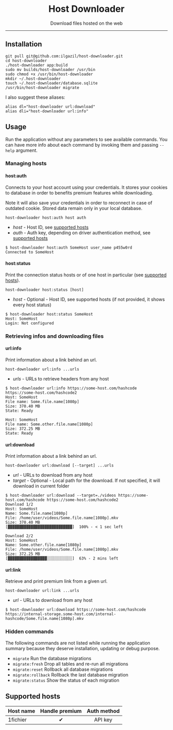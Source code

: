 <h1 align="center">Host Downloader</h1>

<p align="center">
    Download files hosted on the web
</p>

---

## Installation

```shell
git pull git@github.com:ilgazil/host-downloader.git
cd host-downloader
./host-downloader app:build
sudo mv builds/host-downloader /usr/bin
sudo chmod +x /usr/bin/host-downloader
mkdir ~/.host-downloader
touch ~/.host-downloader/database.sqlite
/usr/bin/host-downloader migrate
```

I also suggest these aliases:

```shell
alias dl="host-downloader url:download"
alias dli="host-downloader url:info"
```

## Usage

Run the application without any parameters to see available commands. You can have more info about each command by invoking them and passing `--help` argument.

### Managing hosts

#### host:auth

Connects to your host account using your credentials. It stores your cookies to database in order to benefits premium features while downloading.

Note it will also save your credentials in order to reconnect in case of outdated cookie. Stored data remain only in your local database.

```shell
host-downloader host:auth host auth
```

* *host* - Host ID, see [supported hosts](#supported-hosts)
* *auth* - Auth key, depending on driver authentication method, see [supported hosts](#supported-hosts)

```shell
$ host-downloader host:auth SomeHost user_name p455w0rd
Connected to SomeHost
```

#### host:status

Print the connection status hosts or of one host in particular (see [supported hosts](#supported-hosts)).

```shell
host-downloader host:status [host]
```

* *host* - Optional - Host ID, see supported hosts (if not provided, it shows every host status)

```shell
$ host-downloader host:status SomeHost
Host: SomeHost
Login: Not configured
```

### Retrieving infos and downloading files

#### url:info

Print information about a link behind an url.

```shell
host-downloader url:info ...urls
```

* *urls* - URLs to retrieve headers from any host

```shell
$ host-downloader url:info https://some-host.com/hashcode https://some-host.com/hashcode2
Host: SomeHost
File name: Some.file.name[1080p]
Size: 370.40 MB
State: Ready

Host: SomeHost
File name: Some.other.file.name[1080p]
Size: 372.25 MB
State: Ready
```

#### url:download

Print information about a link behind an url.

```shell
host-downloader url:download [--target] ...urls
```

* *url* - URLs to download from any host
* *target* - Optional - Local path for the download. If not specified, it will download in current folder

```shell
$ host-downloader url:download --target=./videos https://some-host.com/hashcode https://some-host.com/hashcode2
Download 1/2
Host: SomeHost
Name: Some.file.name[1080p]
File: /home/user/videos/Some.file.name[1080p].mkv
Size: 370.40 MB
[▓▓▓▓▓▓▓▓▓▓▓▓▓▓▓▓▓▓▓▓▓▓▓▓▓▓▓▓]  100% - < 1 sec left

Download 2/2
Host: SomeHost
Name: Some.other.file.name[1080p]
File: /home/user/videos/Some.file.name[1080p].mkv
Size: 372.25 MB
[▓▓▓▓▓▓▓▓▓▓▓▓▓▓▓▓▓░░░░░░░░░░░]  63% - 2 mins left
```

#### url:link

Retrieve and print premium link from a given url.

```shell
host-downloader url:link ...urls
```

* *url* - URLs to download from any host

```shell
$ host-downloader url:download https://some-host.com/hashcode
https://internal-storage.some-host.com/internal-hashcode/Some.file.name[1080p].mkv
```

### Hidden commands

The following commands are not listed while running the application summary because they deserve installation, updating or debug purpose.

* `migrate` Run the database migrations
* `migrate:fresh` Drop all tables and re-run all migrations
* `migrate:reset` Rollback all database migrations
* `migrate:rollback` Rollback the last database migration
* `migrate:status` Show the status of each migration

## Supported hosts

| Host name | Handle premium | Auth method |
|-----------|:--------------:|:-----------:|
| 1fichier  |       ✔        |   API key   |
